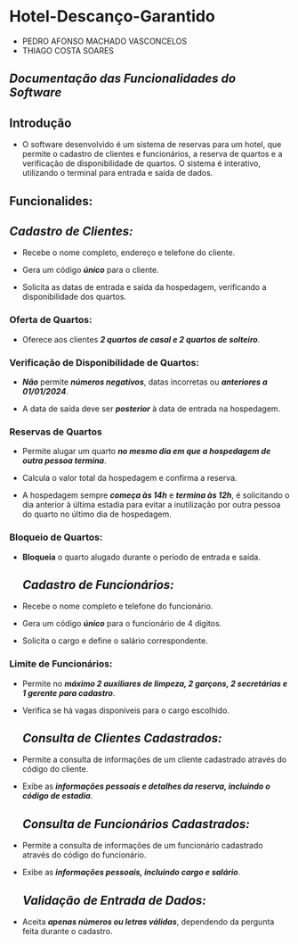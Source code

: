   # Hotel-Descanço-Garantido
- PEDRO AFONSO MACHADO VASCONCELOS
- THIAGO COSTA SOARES
## *Documentação das Funcionalidades do Software*

## Introdução
- O software desenvolvido é um sistema de reservas para um hotel, que permite o cadastro de clientes e funcionários, a reserva de quartos e a verificação de disponibilidade de quartos. O sistema é interativo, utilizando o terminal para entrada e saída de dados.

## Funcionalides:
  ## *Cadastro de Clientes:*

- Recebe o nome completo, endereço e telefone do cliente.

- Gera um código ***único*** para o cliente.

- Solicita as datas de entrada e saída da hospedagem, verificando a disponibilidade dos quartos.

### Oferta de Quartos:

- Oferece aos clientes ***2 quartos de casal e 2 quartos de solteiro***.

### Verificação de Disponibilidade de Quartos:

- ***Não*** permite ***números negativos***, datas incorretas ou ***anteriores a 01/01/2024***.

- A data de saída deve ser ***posterior*** à data de entrada na hospedagem.

### Reservas de Quartos

- Permite alugar um quarto ***no mesmo dia em que a hospedagem de outra pessoa termina***.
  
- Calcula o valor total da hospedagem e confirma a reserva.

- A hospedagem sempre ***começa às 14h*** e ***termina às 12h***, é solicitando o dia anterior à última estadia para evitar a inutilização por outra pessoa do quarto no último dia de hospedagem.

### Bloqueio de Quartos:

- **Bloqueia** o quarto alugado durante o período de entrada e saída.

   ## *Cadastro de Funcionários:*

- Recebe o nome completo e telefone do funcionário.

- Gera um código ***único*** para o funcionário de 4 digitos.

- Solicita o cargo e define o salário correspondente.

### Limite de Funcionários:

- Permite no ***máximo 2 auxiliares de limpeza, 2 garçons, 2 secretárias e 1 gerente para cadastro***.

- Verifica se há vagas disponíveis para o cargo escolhido.


  ## *Consulta de Clientes Cadastrados:*

- Permite a consulta de informações de um cliente cadastrado através do código do cliente.

- Exibe as ***informações pessoais e detalhes da reserva, incluindo o código de estadia***.


  ## *Consulta de Funcionários Cadastrados:*

- Permite a consulta de informações de um funcionário cadastrado através do código do funcionário.

- Exibe as ***informações pessoais, incluindo cargo e salário***.

  ## *Validação de Entrada de Dados:*

- Aceita ***apenas números ou letras válidas***, dependendo da pergunta feita durante o cadastro.
